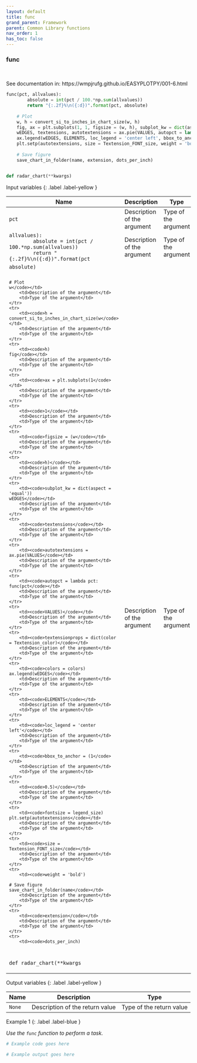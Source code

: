 ```yaml
---
layout: default
title: func
grand_parent: Framework
parent: Common Library functions
nav_order: 1
has_toc: false
---
```


<h3>func</h3>

<br>

<p align = "justify">
    See documentation in: https://wmpjrufg.github.io/EASYPLOTPY/001-6.html
</p>

```python
func(pct, allvalues):
        absolute = int(pct / 100.*np.sum(allvalues))
        return "{:.2f}%\n({:d})".format(pct, absolute)
        
    # Plot
    w, h = convert_si_to_inches_in_chart_size(w, h)
    fig, ax = plt.subplots(1, 1, figsize = (w, h), subplot_kw = dict(aspect = 'equal'))
    wEDGES, textensions, autotextensions = ax.pie(VALUES, autopct = lambda pct: func(pct, VALUES), textensionprops = dict(color = Textension_color), colors = colors)
    ax.legend(wEDGES, ELEMENTS, loc_legend = 'center left', bbox_to_anchor = (1, 0.5), fontsize = legend_size)
    plt.setp(autotextensions, size = Textension_FONT_size, weight = 'bold')
    
    # Save figure
    save_chart_in_folder(name, extension, dots_per_inch)


def radar_chart(**kwargs)
```

Input variables
{: .label .label-yellow }

<table style = "width:100%">
    <thead>
      <tr>
        <th>Name</th>
        <th>Description</th>
        <th>Type</th>
      </tr>
    </thead>
    <tr>
        <td><code>pct</code></td>
        <td>Description of the argument</td>
        <td>Type of the argument</td>
    </tr>
    <tr>
        <td><code>allvalues):
        absolute = int(pct / 100.*np.sum(allvalues))
        return "{:.2f}%\n({:d})".format(pct</code></td>
        <td>Description of the argument</td>
        <td>Type of the argument</td>
    </tr>
    <tr>
        <td><code>absolute)
        
    # Plot
    w</code></td>
        <td>Description of the argument</td>
        <td>Type of the argument</td>
    </tr>
    <tr>
        <td><code>h = convert_si_to_inches_in_chart_size(w</code></td>
        <td>Description of the argument</td>
        <td>Type of the argument</td>
    </tr>
    <tr>
        <td><code>h)
    fig</code></td>
        <td>Description of the argument</td>
        <td>Type of the argument</td>
    </tr>
    <tr>
        <td><code>ax = plt.subplots(1</code></td>
        <td>Description of the argument</td>
        <td>Type of the argument</td>
    </tr>
    <tr>
        <td><code>1</code></td>
        <td>Description of the argument</td>
        <td>Type of the argument</td>
    </tr>
    <tr>
        <td><code>figsize = (w</code></td>
        <td>Description of the argument</td>
        <td>Type of the argument</td>
    </tr>
    <tr>
        <td><code>h)</code></td>
        <td>Description of the argument</td>
        <td>Type of the argument</td>
    </tr>
    <tr>
        <td><code>subplot_kw = dict(aspect = 'equal'))
    wEDGES</code></td>
        <td>Description of the argument</td>
        <td>Type of the argument</td>
    </tr>
    <tr>
        <td><code>textensions</code></td>
        <td>Description of the argument</td>
        <td>Type of the argument</td>
    </tr>
    <tr>
        <td><code>autotextensions = ax.pie(VALUES</code></td>
        <td>Description of the argument</td>
        <td>Type of the argument</td>
    </tr>
    <tr>
        <td><code>autopct = lambda pct: func(pct</code></td>
        <td>Description of the argument</td>
        <td>Type of the argument</td>
    </tr>
    <tr>
        <td><code>VALUES)</code></td>
        <td>Description of the argument</td>
        <td>Type of the argument</td>
    </tr>
    <tr>
        <td><code>textensionprops = dict(color = Textension_color)</code></td>
        <td>Description of the argument</td>
        <td>Type of the argument</td>
    </tr>
    <tr>
        <td><code>colors = colors)
    ax.legend(wEDGES</code></td>
        <td>Description of the argument</td>
        <td>Type of the argument</td>
    </tr>
    <tr>
        <td><code>ELEMENTS</code></td>
        <td>Description of the argument</td>
        <td>Type of the argument</td>
    </tr>
    <tr>
        <td><code>loc_legend = 'center left'</code></td>
        <td>Description of the argument</td>
        <td>Type of the argument</td>
    </tr>
    <tr>
        <td><code>bbox_to_anchor = (1</code></td>
        <td>Description of the argument</td>
        <td>Type of the argument</td>
    </tr>
    <tr>
        <td><code>0.5)</code></td>
        <td>Description of the argument</td>
        <td>Type of the argument</td>
    </tr>
    <tr>
        <td><code>fontsize = legend_size)
    plt.setp(autotextensions</code></td>
        <td>Description of the argument</td>
        <td>Type of the argument</td>
    </tr>
    <tr>
        <td><code>size = Textension_FONT_size</code></td>
        <td>Description of the argument</td>
        <td>Type of the argument</td>
    </tr>
    <tr>
        <td><code>weight = 'bold')
    
    # Save figure
    save_chart_in_folder(name</code></td>
        <td>Description of the argument</td>
        <td>Type of the argument</td>
    </tr>
    <tr>
        <td><code>extension</code></td>
        <td>Description of the argument</td>
        <td>Type of the argument</td>
    </tr>
    <tr>
        <td><code>dots_per_inch)


def radar_chart(**kwargs</code></td>
        <td>Description of the argument</td>
        <td>Type of the argument</td>
    </tr>
</table>

Output variables
{: .label .label-yellow }

<table style = "width:100%">
    <thead>
      <tr>
        <th>Name</th>
        <th>Description</th>
        <th>Type</th>
      </tr>
    </thead>
    <tr>
        <td><code>None</code></td>
        <td>Description of the return value</td>
        <td>Type of the return value</td>
    </tr>
</table>

Example 1
{: .label .label-blue }

<p align = "justify">
    <i>
        Use the <code>func</code> function to perform a task.
    </i>
</p>

```python
# Example code goes here
```

```bash
# Example output goes here
```

